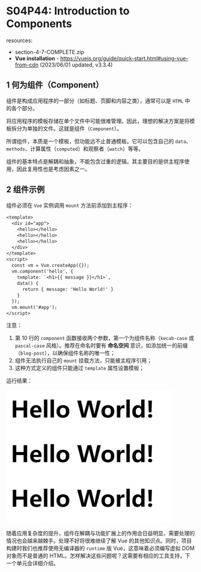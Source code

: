 # S04P44: Introduction to Components

resources:

- section-4-7-COMPLETE.zip
- **Vue installation** - https://vuejs.org/guide/quick-start.html#using-vue-from-cdn (2023/06/01 updated, v3.3.4)



## 1 何为组件（Component）

组件是构成应用程序的一部分（如标题、页脚和内容之类），通常可以是 `HTML` 中的各个部分。

将应用程序的模板存储在单个文件中可能很难管理。因此，理想的解决方案是将模板拆分为单独的文件。这就是组件（`Component`）。

所谓组件，本质是一个模板，但功能远不止普通模板。它可以包含自己的 `data`、`methods`、计算属性（`computed`）和观察者（`watch`）等等。

组件的基本特点是解耦和抽象，不能包含过重的逻辑。其主要目的是供主程序使用，因此复用性也是考虑因素之一。



## 2 组件示例

组件必须在 `Vue` 实例调用 `mount` 方法前添加到主程序：

```vue
<template>
  <div id="app">
    <hello></hello>
    <hello></hello>
    <hello></hello>
  </div>
</template>
<script>
  const vm = Vue.createApp({});
  vm.component('hello', {
    template: `<h1>{{ message }}</h1>`,
    data() {
      return { message: 'Hello World!' }
    }
  });
  vm.mount('#app');
</script>
```

注意：

1. 第 10 行的 `component` 函数接收两个参数，第一个为组件名称（`kecab-case` 或 `pascal-case` 风格）。推荐在命名时要有 **命名空间** 意识，如添加统一的前缀（`blog-post`），以确保组件名称的唯一性；
2. 组件无法执行自己的 `mount` 挂载方法，只能被主程序引用；
3. 这种方式定义的组件只能通过 `template` 属性设置模板；

运行结果：

![vue component intro](../assets/44-1.png)

随着应用复杂度的提升，组件在解耦与功能扩展上的作用会日益明显，需要处理的情况也会越来越棘手。处理不好将很难继续了解 Vue 的其他知识点。同时，项目构建时我们也推荐使用无编译器的 `runtime` 版 Vue，这意味着必须编写虚拟 DOM 对象而不是普通的 HTML。怎样解决这些问题呢？这需要有相应的工具支持，下一个单元会详细介绍。
